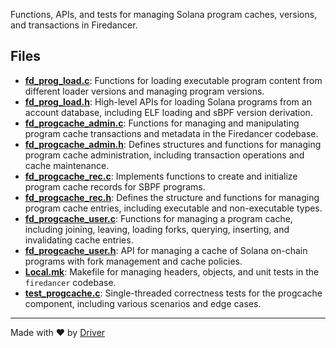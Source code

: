 <!--------------------------------------------------------------------------------->
<!-- IMPORTANT: This file is auto-generated by Driver (https://driver.ai). -------->
<!-- Manual edits may be overwritten on future commits. --------------------------->
<!--------------------------------------------------------------------------------->

Functions, APIs, and tests for managing Solana program caches, versions, and transactions in Firedancer.


## Files
- **[fd_prog_load.c](fd_prog_load.c.md)**: Functions for loading executable program content from different loader versions and managing program versions.
- **[fd_prog_load.h](fd_prog_load.h.md)**: High-level APIs for loading Solana programs from an account database, including ELF loading and sBPF version derivation.
- **[fd_progcache_admin.c](fd_progcache_admin.c.md)**: Functions for managing and manipulating program cache transactions and metadata in the Firedancer codebase.
- **[fd_progcache_admin.h](fd_progcache_admin.h.md)**: Defines structures and functions for managing program cache administration, including transaction operations and cache maintenance.
- **[fd_progcache_rec.c](fd_progcache_rec.c.md)**: Implements functions to create and initialize program cache records for SBPF programs.
- **[fd_progcache_rec.h](fd_progcache_rec.h.md)**: Defines the structure and functions for managing program cache entries, including executable and non-executable types.
- **[fd_progcache_user.c](fd_progcache_user.c.md)**: Functions for managing a program cache, including joining, leaving, loading forks, querying, inserting, and invalidating cache entries.
- **[fd_progcache_user.h](fd_progcache_user.h.md)**: API for managing a cache of Solana on-chain programs with fork management and cache policies.
- **[Local.mk](Local.mk.md)**: Makefile for managing headers, objects, and unit tests in the `firedancer` codebase.
- **[test_progcache.c](test_progcache.c.md)**: Single-threaded correctness tests for the progcache component, including various scenarios and edge cases.

---
Made with ❤️ by [Driver](https://www.driver.ai/)